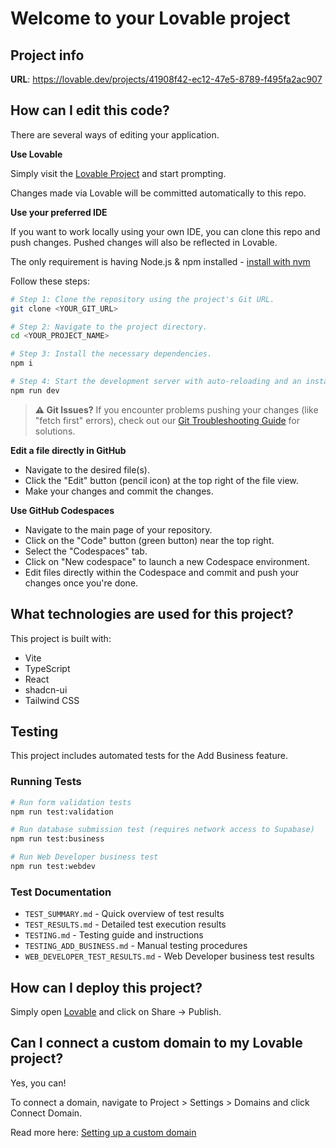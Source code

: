 # Welcome to your Lovable project

## Project info

**URL**: https://lovable.dev/projects/41908f42-ec12-47e5-8789-f495fa2ac907

## How can I edit this code?

There are several ways of editing your application.

**Use Lovable**

Simply visit the [Lovable Project](https://lovable.dev/projects/41908f42-ec12-47e5-8789-f495fa2ac907) and start prompting.

Changes made via Lovable will be committed automatically to this repo.

**Use your preferred IDE**

If you want to work locally using your own IDE, you can clone this repo and push changes. Pushed changes will also be reflected in Lovable.

The only requirement is having Node.js & npm installed - [install with nvm](https://github.com/nvm-sh/nvm#installing-and-updating)

Follow these steps:

```sh
# Step 1: Clone the repository using the project's Git URL.
git clone <YOUR_GIT_URL>

# Step 2: Navigate to the project directory.
cd <YOUR_PROJECT_NAME>

# Step 3: Install the necessary dependencies.
npm i

# Step 4: Start the development server with auto-reloading and an instant preview.
npm run dev
```

> **⚠️ Git Issues?** If you encounter problems pushing your changes (like "fetch first" errors), check out our [Git Troubleshooting Guide](GIT_TROUBLESHOOTING.md) for solutions.

**Edit a file directly in GitHub**

- Navigate to the desired file(s).
- Click the "Edit" button (pencil icon) at the top right of the file view.
- Make your changes and commit the changes.

**Use GitHub Codespaces**

- Navigate to the main page of your repository.
- Click on the "Code" button (green button) near the top right.
- Select the "Codespaces" tab.
- Click on "New codespace" to launch a new Codespace environment.
- Edit files directly within the Codespace and commit and push your changes once you're done.

## What technologies are used for this project?

This project is built with:

- Vite
- TypeScript
- React
- shadcn-ui
- Tailwind CSS

## Testing

This project includes automated tests for the Add Business feature.

### Running Tests

```bash
# Run form validation tests
npm run test:validation

# Run database submission test (requires network access to Supabase)
npm run test:business

# Run Web Developer business test
npm run test:webdev
```

### Test Documentation

- `TEST_SUMMARY.md` - Quick overview of test results
- `TEST_RESULTS.md` - Detailed test execution results
- `TESTING.md` - Testing guide and instructions
- `TESTING_ADD_BUSINESS.md` - Manual testing procedures
- `WEB_DEVELOPER_TEST_RESULTS.md` - Web Developer business test results

## How can I deploy this project?

Simply open [Lovable](https://lovable.dev/projects/41908f42-ec12-47e5-8789-f495fa2ac907) and click on Share -> Publish.

## Can I connect a custom domain to my Lovable project?

Yes, you can!

To connect a domain, navigate to Project > Settings > Domains and click Connect Domain.

Read more here: [Setting up a custom domain](https://docs.lovable.dev/tips-tricks/custom-domain#step-by-step-guide)
